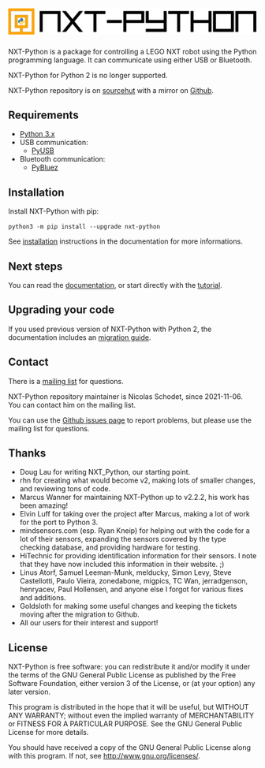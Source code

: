 # ![NXT-Python](./logo.svg)

NXT-Python is a package for controlling a LEGO NXT robot using the Python
programming language. It can communicate using either USB or Bluetooth.

NXT-Python for Python 2 is no longer supported.

NXT-Python repository is on [sourcehut][] with a mirror on [Github][].

[sourcehut]: https://sr.ht/~ni/nxt-python/ "NXT-Python repository on sourcehut"
[Github]: https://github.com/schodet/nxt-python "NXT-Python repository on Github"

## Requirements

- [Python 3.x](http://www.python.org)
- USB communication:
    - [PyUSB](https://github.com/pyusb/pyusb)
- Bluetooth communication:
    - [PyBluez](https://github.com/pybluez/pybluez)

## Installation

Install NXT-Python with pip:

    python3 -m pip install --upgrade nxt-python

See [installation][] instructions in the documentation for more informations.

[installation]: https://ni.srht.site/nxt-python/latest/installation.html

## Next steps

You can read the [documentation][], or start directly with the [tutorial][].

[documentation]: https://ni.srht.site/nxt-python/latest/
[tutorial]: https://ni.srht.site/nxt-python/latest/handbook/tutorial.html

## Upgrading your code

If you used previous version of NXT-Python with Python 2, the documentation
includes an [migration guide][].

[migration guide]: https://ni.srht.site/nxt-python/latest/migration.html

## Contact

There is a [mailing list][] for questions.

NXT-Python repository maintainer is Nicolas Schodet, since 2021-11-06. You can
contact him on the mailing list.

You can use the [Github issues page][] to report problems, but please use the
mailing list for questions.

[mailing list]: https://lists.sr.ht/~ni/nxt-python
[Github issues page]: https://github.com/schodet/nxt-python/issues

## Thanks

- Doug Lau for writing NXT\_Python, our starting point.
- rhn for creating what would become v2, making lots of smaller changes, and
  reviewing tons of code.
- Marcus Wanner for maintaining NXT-Python up to v2.2.2, his work has been
  amazing!
- Elvin Luff for taking over the project after Marcus, making a lot of work
  for the port to Python 3.
- mindsensors.com (esp. Ryan Kneip) for helping out with the code for a lot of
  their sensors, expanding the sensors covered by the type checking database,
  and providing hardware for testing.
- HiTechnic for providing identification information for their sensors. I note
  that they have now included this information in their website. ;)
- Linus Atorf, Samuel Leeman-Munk, melducky, Simon Levy, Steve Castellotti,
  Paulo Vieira, zonedabone, migpics, TC Wan, jerradgenson, henryacev, Paul
  Hollensen, and anyone else I forgot for various fixes and additions.
- Goldsloth for making some useful changes and keeping the tickets moving
  after the migration to Github.
- All our users for their interest and support!

## License

NXT-Python is free software: you can redistribute it and/or modify it under
the terms of the GNU General Public License as published by the Free Software
Foundation, either version 3 of the License, or (at your option) any later
version.

This program is distributed in the hope that it will be useful, but WITHOUT
ANY WARRANTY; without even the implied warranty of MERCHANTABILITY or FITNESS
FOR A PARTICULAR PURPOSE. See the GNU General Public License for more details.

You should have received a copy of the GNU General Public License along with
this program. If not, see <http://www.gnu.org/licenses/>.
